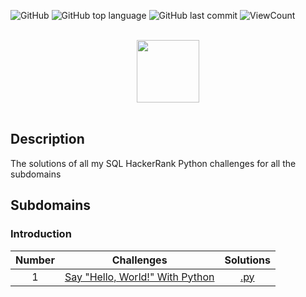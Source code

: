 ![GitHub](https://img.shields.io/github/license/Thomas-George-T/HackerRank-Python-Challenges-Solutions?style=flat)
![GitHub top language](https://img.shields.io/github/languages/top/Thomas-George-T/HackerRank-Python-Challenges-Solutions?style=flat)
![GitHub last commit](https://img.shields.io/github/last-commit/Thomas-George-T/HackerRank-Python-Challenges-Solutions?style=flat)
![ViewCount](https://views.whatilearened.today/views/github/Thomas-George-T/HackerRank-Python-Challenges-Solutions.svg?cache=remove)

<p align="center">  
	<br>
	<a href="https://www.hackerrank.com/Thomas_George_T">
        <img height=100 src="https://hrcdn.net/community-frontend/assets/brand/logo-new-white-green-a5cb16e0ae.svg"> 
    </a>
    <br>
    <br>
</p>

## Description
The solutions of all my SQL HackerRank Python challenges for all the subdomains

## Subdomains

### Introduction

| Number | Challenges | Solutions |
|:------:|------------|:---------:|
| 1 | [Say "Hello, World!" With Python](https://www.hackerrank.com/challenges/py-hello-world/problem?isFullScreen=true) | [.py]()
